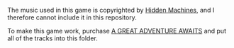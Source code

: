 The music used in this game is copyrighted by [Hidden Machines](https://hiddenmachines.bandcamp.com), and I therefore cannot include it in this repository.

To make this game work, purchase [A GREAT ADVENTURE AWAITS](https://hiddenmachines.bandcamp.com/album/a-great-adventure-awaits) and put all of the tracks into this folder.